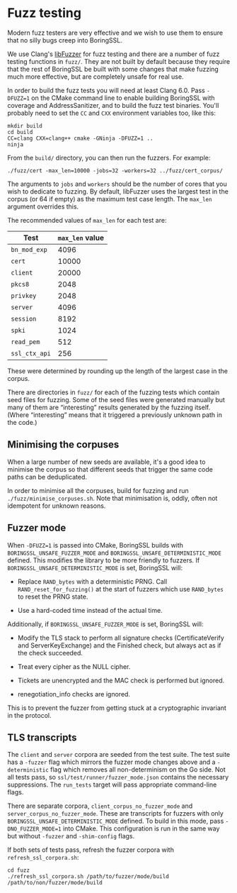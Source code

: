 # Fuzz testing

Modern fuzz testers are very effective and we wish to use them to ensure that no silly bugs creep into BoringSSL.

We use Clang's [libFuzzer](http://llvm.org/docs/LibFuzzer.html) for fuzz testing and there are a number of fuzz testing functions in `fuzz/`. They are not built by default because they require that the rest of BoringSSL be built with some changes that make fuzzing much more effective, but are completely unsafe for real use.

In order to build the fuzz tests you will need at least Clang 6.0. Pass `-DFUZZ=1` on the CMake command line to enable building BoringSSL with coverage and AddressSanitizer, and to build the fuzz test binaries. You'll probably need to set the `CC` and `CXX` environment variables too, like this:

```
mkdir build
cd build
CC=clang CXX=clang++ cmake -GNinja -DFUZZ=1 ..
ninja
```


From the `build/` directory, you can then run the fuzzers. For example:

```
./fuzz/cert -max_len=10000 -jobs=32 -workers=32 ../fuzz/cert_corpus/
```

The arguments to `jobs` and `workers` should be the number of cores that you wish to dedicate to fuzzing. By default, libFuzzer uses the largest test in the corpus (or 64 if empty) as the maximum test case length. The `max_len` argument overrides this.

The recommended values of `max_len` for each test are:

| Test          | `max_len` value |
|---------------|-----------------|
| `bn_mod_exp`  | 4096            |
| `cert`        | 10000           |
| `client`      | 20000           |
| `pkcs8`       | 2048            |
| `privkey`     | 2048            |
| `server`      | 4096            |
| `session`     | 8192            |
| `spki`        | 1024            |
| `read_pem`    | 512             |
| `ssl_ctx_api` | 256             |

These were determined by rounding up the length of the largest case in the corpus.

There are directories in `fuzz/` for each of the fuzzing tests which contain seed files for fuzzing. Some of the seed files were generated manually but many of them are “interesting” results generated by the fuzzing itself. (Where “interesting” means that it triggered a previously unknown path in the code.)

## Minimising the corpuses

When a large number of new seeds are available, it's a good idea to minimise the corpus so that different seeds that trigger the same code paths can be deduplicated.

In order to minimise all the corpuses, build for fuzzing and run `./fuzz/minimise_corpuses.sh`. Note that minimisation is, oddly, often not idempotent for unknown reasons.

## Fuzzer mode

When `-DFUZZ=1` is passed into CMake, BoringSSL builds with `BORINGSSL_UNSAFE_FUZZER_MODE` and `BORINGSSL_UNSAFE_DETERMINISTIC_MODE` defined. This modifies the library to be more friendly to fuzzers. If `BORINGSSL_UNSAFE_DETERMINISTIC_MODE` is set, BoringSSL will:

* Replace `RAND_bytes` with a deterministic PRNG. Call `RAND_reset_for_fuzzing()` at the start of fuzzers which use `RAND_bytes` to reset the PRNG state.

* Use a hard-coded time instead of the actual time.

Additionally, if `BORINGSSL_UNSAFE_FUZZER_MODE` is set, BoringSSL will:

* Modify the TLS stack to perform all signature checks (CertificateVerify and ServerKeyExchange) and the Finished check, but always act as if the check succeeded.

* Treat every cipher as the NULL cipher.

* Tickets are unencrypted and the MAC check is performed but ignored.

* renegotiation\_info checks are ignored.

This is to prevent the fuzzer from getting stuck at a cryptographic invariant in the protocol.

## TLS transcripts

The `client` and `server` corpora are seeded from the test suite. The test suite has a `-fuzzer` flag which mirrors the fuzzer mode changes above and a `-deterministic` flag which removes all non-determinism on the Go side. Not all tests pass, so `ssl/test/runner/fuzzer_mode.json` contains the necessary suppressions. The `run_tests` target will pass appropriate command-line flags.

There are separate corpora, `client_corpus_no_fuzzer_mode` and `server_corpus_no_fuzzer_mode`. These are transcripts for fuzzers with only `BORINGSSL_UNSAFE_DETERMINISTIC_MODE` defined. To build in this mode, pass `-DNO_FUZZER_MODE=1` into CMake. This configuration is run in the same way but without `-fuzzer` and `-shim-config` flags.

If both sets of tests pass, refresh the fuzzer corpora with `refresh_ssl_corpora.sh`:

```
cd fuzz
./refresh_ssl_corpora.sh /path/to/fuzzer/mode/build /path/to/non/fuzzer/mode/build
```
